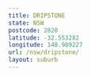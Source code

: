 ```yaml
---
title: DRIPSTONE
state: NSW
postcode: 2820
latitude: -32.553282
longitude: 148.989227
url: /nsw/dripstone/
layout: suburb
---
```

